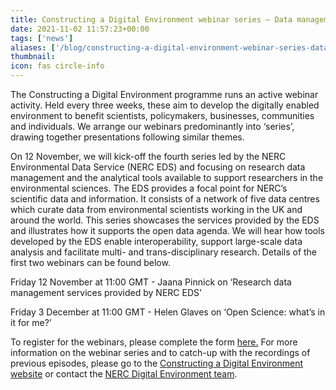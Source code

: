 ```yaml
---
title: Constructing a Digital Environment webinar series – Data management and analytical tools for environmental science series
date: 2021-11-02 11:57:23+00:00
tags: ['news']
aliases: ['/blog/constructing-a-digital-environment-webinar-series-data-management-and-analytical-tools-for-environmental-science-series']
thumbnail: 
icon: fas circle-info
---
```


The Constructing a Digital Environment programme runs an active webinar activity. Held every three weeks, these aim to develop the digitally enabled environment to benefit scientists, policymakers, businesses, communities and individuals. We arrange our webinars predominantly into ‘series’, drawing together presentations following similar themes.


On 12 November, we will kick-off the fourth series led by the NERC Environmental Data Service (NERC EDS) and focusing on research data management and the analytical tools available to support researchers in the environmental sciences. The EDS provides a focal point for NERC’s scientific data and information. It consists of a network of five data centres which curate data from environmental scientists working in the UK and around the world. This series showcases the services provided by the EDS and illustrates how it supports the open data agenda. We will hear how tools developed by the EDS enable interoperability, support large-scale data analysis and facilitate multi- and trans-disciplinary research. Details of the first two webinars can be found below.


Friday 12 November at 11:00 GMT - Jaana Pinnick on ‘Research data management services provided by NERC EDS’


Friday 3 December at 11:00 GMT - Helen Glaves on ‘Open Science: what’s in it for me?’


To register for the webinars, please complete the form [here.](https://lnks.gd/l/eyJhbGciOiJIUzI1NiJ9.eyJidWxsZXRpbl9saW5rX2lkIjoxMDUsInVyaSI6ImJwMjpjbGljayIsImJ1bGxldGluX2lkIjoiMjAyMTEwMjkuNDgwNzk1NzEiLCJ1cmwiOiJodHRwczovL3Vrcmkuem9vbS51cy93ZWJpbmFyL3JlZ2lzdGVyL1dOXzlvZGZFNDZCUUk2M1Uwd1RtMjRHemcifQ.YzcAm6pDW-7yoQmOLXFuEL7WxfxTJYtYM4K_ZY7QSfo/s/1259307530/br/115354138993-l) For more information on the webinar series and to catch-up with the recordings of previous episodes, please go to the [Constructing a Digital Environment website](https://lnks.gd/l/eyJhbGciOiJIUzI1NiJ9.eyJidWxsZXRpbl9saW5rX2lkIjoxMDYsInVyaSI6ImJwMjpjbGljayIsImJ1bGxldGluX2lkIjoiMjAyMTEwMjkuNDgwNzk1NzEiLCJ1cmwiOiJodHRwczovL2RpZ2l0YWxlbnZpcm9ubWVudC5vcmcvY2RlLXdlYmluYXItc2VyaWVzLyJ9.x81JBGhalyc_R3vGf0BbKlfKJyggP3NPXPzKvqsucY0/s/1259307530/br/115354138993-l) or contact the [NERC Digital Environment team](mailto:digitalenvironment@nerc.ukri.org).


 


